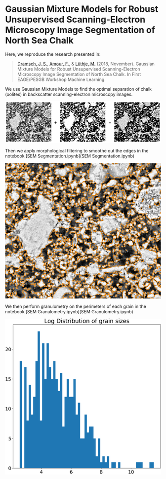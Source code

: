 # Gaussian Mixture Models for Robust Unsupervised Scanning-Electron Microscopy Image Segmentation of North Sea Chalk

Here, we reproduce the research presented in:

> [Dramsch, J. S.](https://orcid.org/0000-0001-8273-905X), [Amour, F.](https://orcid.org/0000-0003-0242-6569), & [Lüthje, M.](https://orcid.org/0000-0003-2715-1653) (2018, November). Gaussian Mixture Models for Robust Unsupervised Scanning-Electron Microscopy Image Segmentation of North Sea Chalk. In First EAGE/PESGB Workshop Machine Learning.

We use Gaussian Mixture Models to find the optimal separation of chalk (oolites) in backscatter scanning-electron microscopy images. 

![](fig/segmentation.png)

Then we apply morphological filtering to smoothe out the edges in the notebook [SEM Segmentation.ipynb](SEM Segmentation.ipynb)

![](fig/segmentation_small.png)

We then perform granulometry on the perimeters of each grain in the notebook [SEM Granulometry.ipynb](SEM Granulometry.ipynb)

![](fig/grain_sizes.png)
